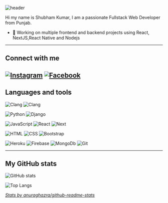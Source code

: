 <!-- markdownlint-disable-next-line MD041 -->

![header](https://capsule-render.vercel.app/api?type=waving&color=auto&text=Hello%20World!&fontSize=40&fontColor=ffffff)

Hi my name is Shubham Kumar, I am a passionate Fullstack Web Developer from Punjab.

- 🔭 Working on multiple frontend and backend projects using React, NextJS,React Native and Nodejs

---

## Connect with me

 [![Instagram][instagram_img]][instagram] 
 [![Facebook][facebook_img]][facebook]
---

## Languages and tools

![Clang][c_img] ![Clang][C2_img]

![Python][python_img] ![Django][django_img]

![JavaScript][javascript_img] ![React][react_img] ![Next][next_img]

![HTML][html_img] ![CSS][css_img] ![Bootstrap][bootstrap_img]

![Heroku][heroku_img] ![Firebase][firebase_img] ![MongoDb][mongodb_img] ![Git][git_img]


---

## My GitHub stats

![GitHub stats][github_stats]

![Top Langs][top_langs_img]

[_Stats by anuraghazra/github-readme-stats_](https://github.com/anuraghazra/github-readme-stats)

<!-- references -->

[instagram]: https://www.instagram.com/rajputvaliant/ "Instagram"
[facebook]: https://www.facebook.com/Huntershikaaribro "facebook"

<!-- img references -->
[facebook_img]: https://img.shields.io/badge/Facebook-1877F2?style=for-the-badge&logo=facebook&logoColor=white "facebook"
[next_img]:https://img.shields.io/badge/next.js-white?style=for-the-badge&logo=nextdotjs&logoColor=black "nextImg"
[firebase_img]: https://img.shields.io/badge/firebase-white?style=for-the-badge&logo=firebase&logoColor=black "firebase"
[c_img]: 	https://img.shields.io/badge/C-white?style=for-the-badge&logo=c&logoColor=blue "clang"
[C2_img]: https://img.shields.io/badge/C%2B%2B-white?style=for-the-badge&logo=c%2B%2B&logoColor=blue "Clang"
[instagram_img]: https://img.shields.io/badge/-Instagram-E1306C?style=for-the-badge&logo=instagram&logoColor=ffffff "Instagram"
[python_img]: https://img.shields.io/badge/-python-ffffff?style=for-the-badge&logo=python "Python"
[django_img]: https://img.shields.io/badge/-django-ffffff?style=for-the-badge&logo=django&logoColor=50BE95 "Django"
[javascript_img]: https://img.shields.io/badge/-javascript-ffffff?style=for-the-badge&logo=javascript "JavaScript"
[react_img]: https://img.shields.io/badge/-React-ffffff?style=for-the-badge&logo=react "React"
[html_img]: https://img.shields.io/badge/-html-ffffff?style=for-the-badge&logo=html5 "HTML"
[css_img]: https://img.shields.io/badge/-css-ffffff?style=for-the-badge&logo=css3&logoColor=264DE4 "CSS"
[bootstrap_img]: https://img.shields.io/badge/-bootstrap-ffffff?style=for-the-badge&logo=bootstrap "Bootstrap"
[heroku_img]: https://img.shields.io/badge/-heroku-ffffff?style=for-the-badge&logo=heroku&logoColor=79589F "Heroku"
[mongodb_img]: https://img.shields.io/badge/MongoDB-ffffff?style=for-the-badge&logo=mongodb&logoColor=green "Mongodb"
[git_img]: https://img.shields.io/badge/-git-ffffff?style=for-the-badge&logo=git "Git"
[github_stats]: https://github-readme-stats.vercel.app/api?username=Thakur-Sahab-4-5-2000&icons=true&hide_border=true&include_all_commits=true&count_private=true&theme=radical "jmschp GitHub Stats"
[top_langs_img]: https://github-readme-stats.vercel.app/api/top-langs/?username=Thakur-Sahab-4-5-2000&layout=compact&langs_count=8&hide_border=true&theme=radical "jmschp Top Lang"
